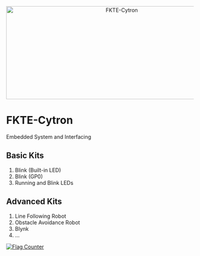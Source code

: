 <center><img src="https://norasmadi.unimap.edu.my/images/banner.png" width="605" height="249" alt="FKTE-Cytron" title="Pi Pico W + CircuitPython"></center>


# FKTE-Cytron
Embedded System and Interfacing

## Basic Kits
1. Blink (Built-in LED)
2. Blink (GP0)
3. Running and Blink LEDs

## Advanced Kits
1. Line Following Robot
2. Obstacle Avoidance Robot
3. Blynk
4. ...









<p><centre><a href="https://info.flagcounter.com/Pyxq"><img src="https://s01.flagcounter.com/count2/Pyxq/bg_333333/txt_FFFFFF/border_333333/columns_3/maxflags_9/viewers_0/labels_0/pageviews_1/flags_0/percent_0/" alt="Flag Counter" border="0"></a></centre></p>
